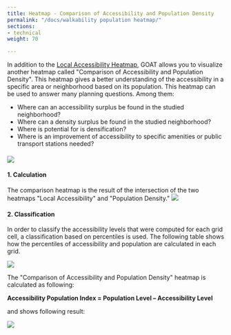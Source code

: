```yaml
---
title: Heatmap - Comparison of Accessibility and Population Density
permalink: "/docs/walkability population heatmap/"
sections:
- technical
weight: 70

---
```

In addition to the [Local Accessibility Heatmap](../heatmap/), GOAT allows you to visualize another heatmap called "Comparison of Accessibility and Population Density". This heatmap gives a better understanding of the accessibility in a specific area or neighborhood based on its population. This heatmap can be used to answer many planning questions. Among them:

* Where can an accessibility surplus be found in the studied neighborhood?
* Where can a density surplus be found in the studied neighborhood?
* Where is potential for is densification?
* Where is an improvement of accessibility to specific amenities or public transport stations needed?

#### ![](/images/heatmap-englisch.png)

#### 1. Calculation

The comparison heatmap is the result of the intersection of the two heatmaps "Local Accessibility" and "Population Density." ![](/images/docs/technical_documentation/walkability_population_index/intersection_2_layers.webp)

#### 2. Classification

In order to classify the accessibility levels that were computed for each grid cell, a classification based on percentiles is used. The following table shows how the percentiles of accessibility and population are calculated in each grid.

![](/images/docs/technical_documentation/walkability_population_index/percentile.webp)

The "Comparison of Accessibility and Population Density" heatmap is calculated as following:

<b> Accessibility Population Index = Population Level – Accessibility Level </b>

and shows following result:

![](/images/docs/technical_documentation/walkability_population_index/calculated_index.webp)